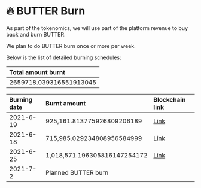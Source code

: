 # 🔥 BUTTER Burn

As part of the tokenomics, we will use part of the platform revenue to buy back and burn BUTTER. 

We plan to do BUTTER burn once or more per week.

Below is the list of detailed burning schedules:

| Total amount burnt |
| :--- |
| 2659718.039316551913045 |

| Burning date | Burnt amount | Blockchain link |
| :--- | :--- | :--- |
| 2021-6-19 | 925,161.813775926809206189 | [Link](https://hecoinfo.com/tx/0xe309e71a04d5d11624953ec47dc35d34bd5b7bf31d60cbc5f0197e3d546d59d7) |
| 2021-6-18 | 715,985.029234808956584999 | [Link](https://hecoinfo.com/tx/0xbd8f78b862906033bcd4d884fe3ef214dda715effc6423794a940e64cedd0999) |
| 2021-6-25 | 1,018,571.196305816147254172 | [Link](https://hecoinfo.com/tx/0x9dfcc3d2454a7c097a99327ef7ec3344aa520828460104139a7a6495909d0188) |
| 2021-7-2 | Planned BUTTER burn |  |

